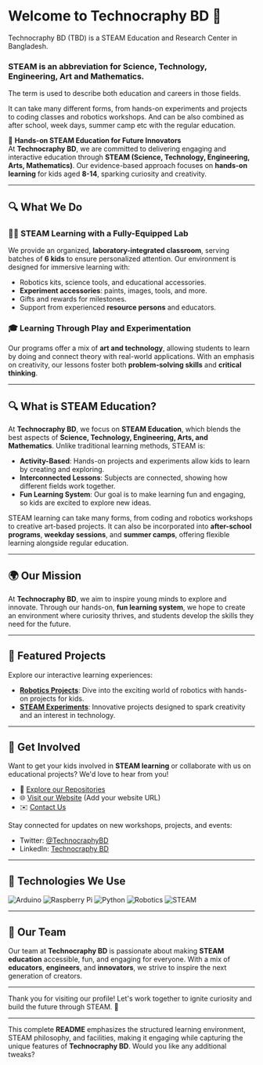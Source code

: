 # Welcome to Technocraphy BD 🌟

Technocraphy BD (TBD) is a STEAM Education and Research Center in Bangladesh. 

###  STEAM is an abbreviation for Science, Technology, Engineering, Art and Mathematics. 


The term is used to describe both education and careers in those fields. 


It can take many different forms, from hands-on experiments and projects to coding classes and robotics workshops. And can be also combined as after school, week days, summer camp etc with the regular education.



🚀 **Hands-on STEAM Education for Future Innovators**  
At **Technocraphy BD**, we are committed to delivering engaging and interactive education through **STEAM (Science, Technology, Engineering, Arts, Mathematics)**. Our evidence-based approach focuses on **hands-on learning** for kids aged **8-14**, sparking curiosity and creativity.

---

## 🔍 What We Do

### 🧑‍🔬 STEAM Learning with a Fully-Equipped Lab  
We provide an organized, **laboratory-integrated classroom**, serving batches of **6 kids** to ensure personalized attention. Our environment is designed for immersive learning with:

- Robotics kits, science tools, and educational accessories.
- **Experiment accessories**: paints, images, tools, and more.
- Gifts and rewards for milestones.
- Support from experienced **resource persons** and educators.

### 🎓 Learning Through Play and Experimentation  
Our programs offer a mix of **art and technology**, allowing students to learn by doing and connect theory with real-world applications. With an emphasis on creativity, our lessons foster both **problem-solving skills** and **critical thinking**.

---

## 🔍 What is STEAM Education?

At **Technocraphy BD**, we focus on **STEAM Education**, which blends the best aspects of **Science, Technology, Engineering, Arts, and Mathematics**. Unlike traditional learning methods, STEAM is:

- **Activity-Based**: Hands-on projects and experiments allow kids to learn by creating and exploring.
- **Interconnected Lessons**: Subjects are connected, showing how different fields work together.
- **Fun Learning System**: Our goal is to make learning fun and engaging, so kids are excited to explore new ideas.

STEAM learning can take many forms, from coding and robotics workshops to creative art-based projects. It can also be incorporated into **after-school programs**, **weekday sessions**, and **summer camps**, offering flexible learning alongside regular education.

---

## 🌍 Our Mission

At **Technocraphy BD**, we aim to inspire young minds to explore and innovate. Through our hands-on, **fun learning system**, we hope to create an environment where curiosity thrives, and students develop the skills they need for the future.

---

## 📂 Featured Projects

Explore our interactive learning experiences:

- **[Robotics Projects](https://github.com/Technocraphy-BD)**: Dive into the exciting world of robotics with hands-on projects for kids.
- **[STEAM Experiments](https://github.com/Technocraphy-BD)**: Innovative projects designed to spark creativity and an interest in technology.

---

## 🌟 Get Involved

Want to get your kids involved in **STEAM learning** or collaborate with us on educational projects? We'd love to hear from you!

- 🔗 [Explore our Repositories](https://github.com/Technocraphy-BD)
- 🌐 [Visit our Website](#) (Add your website URL)
- ✉️ [Contact Us](mailto:youremail@domain.com)

Stay connected for updates on new workshops, projects, and events:  
- Twitter: [@TechnocraphyBD](#)  
- LinkedIn: [Technocraphy BD](#)

---

## 🔧 Technologies We Use

![Arduino](https://img.shields.io/badge/Arduino-Microcontroller-yellow.svg)
![Raspberry Pi](https://img.shields.io/badge/RaspberryPi-SBC-green.svg)
![Python](https://img.shields.io/badge/Python-Coding-blue.svg)
![Robotics](https://img.shields.io/badge/Robotics-Automation-orange.svg)
![STEAM](https://img.shields.io/badge/STEAM-Education-red.svg)

---

## 👥 Our Team

Our team at **Technocraphy BD** is passionate about making **STEAM education** accessible, fun, and engaging for everyone. With a mix of **educators**, **engineers**, and **innovators**, we strive to inspire the next generation of creators.

---

Thank you for visiting our profile! Let's work together to ignite curiosity and build the future through STEAM. 🎯

---

This complete **README** emphasizes the structured learning environment, STEAM philosophy, and facilities, making it engaging while capturing the unique features of **Technocraphy BD**. Would you like any additional tweaks?
